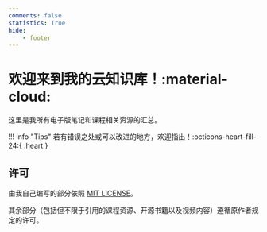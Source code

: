 ```yaml
---
comments: false
statistics: True
hide:
    - footer
---
```


# **欢迎来到我的云知识库！:material-cloud:**

这里是我所有电子版笔记和课程相关资源的汇总。

!!! info "Tips"
    若有错误之处或可以改进的地方，欢迎指出！:octicons-heart-fill-24:{ .heart }
    

## 许可

由我自己编写的部分依照 [MIT LICENSE](https://www.tawesoft.co.uk/kb/article/mit-license-faq)。

其余部分（包括但不限于引用的课程资源、开源书籍以及视频内容）遵循原作者规定的许可。

<!--
## Commands

* `mkdocs new [dir-name]` - Create a new project.
* `mkdocs serve` - Start the live-reloading docs server.
* `mkdocs build` - Build the documentation site.
* `mkdocs -h` - Print help message and exit.

## Project layout

    mkdocs.yml    # The configuration file.
    docs/
        index.md  # The documentation homepage.
        ...       # Other markdown pages, images and other files.
-->